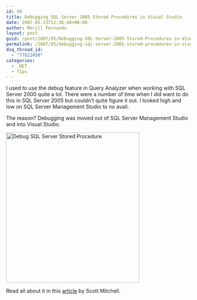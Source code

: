 ```yaml
---
id: 50
title: Debugging SQL Server 2005 Stored Procedures in Visual Studio
date: 2007-05-23T12:36:40+00:00
author: Merill Fernando
layout: post
guid: /post/2007/05/Debugging-SQL-Server-2005-Stored-Procedures-in-Visual-Studio.aspx
permalink: /2007/05/debugging-sql-server-2005-stored-procedures-in-visual-studio/
dsq_thread_id:
  - "77822450"
categories:
  - .NET
  - Tips
---
```

<p>I used to use the debug feature in Query Analyzer when working with SQL Server 2000 quite a lot. There were a number of time when I did want to do this in SQL Server 2005 but couldn't quite figure it out. I looked high and low on SQL Server Management Studio to no avail.</p> <p>The reason? Debugging was moved out of SQL Server Management Studio and into Visual Studio.</p> <p><img height="410" alt="Debug SQL Server Stored Procedure" src="http://www.merill.net/wp-content/uploads/binary/DebuggingSQLServer2005StoredProceduresin_713C/sqlserver2005Debugstoredprocedure4.gif" width="363"> </p> <p>Read all about it in this <a href="http://aspnet.4guysfromrolla.com/articles/051607-1.aspx">article</a> by Scott Mitchell.</p>